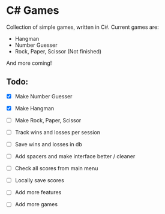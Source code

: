 ﻿# C# Games

Collection of simple games, written in C#.
Current games are: 
- Hangman
- Number Guesser
- Rock, Paper, Scissor (Not finished)

And more coming!

## Todo:
- [x] Make Number Guesser
- [x] Make Hangman
- [ ] Make Rock, Paper, Scissor
- [ ] Track wins and losses per session
- [ ] Save wins and losses in db
- [ ] Add spacers and make interface better / cleaner
- [ ] Check all scores from main menu
- [ ] Locally save scores
      
- [ ] Add more features
- [ ] Add more games
